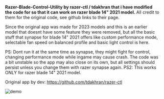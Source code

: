 **Razer-Blade-Control-Utility by razer-ctl / tdakhran that i have modified the code for so that it can work on razer blade 14" 2021 model.** All credit to them for the original code, see github links to their page.

Since the original app was made for 2023 models and this is an earlier model that doesnt have some feature they were removed, but all the basic stuff that synapse for blade 14" 2021 offers like custom performance mode, selectable fan speed on balanced profile and basic light control is here.

PS: Dont run it at the same time as synapse, they might fight for control, changing performance mode while ingame may cause crash. The code was a bit unstable so the app may also close on its own, but all settings should persist unless you change them with razer synapse again.
PS2: This works ONLY for razer blade 14" 2021 model.

Original app by dev: https://github.com/tdakhran/razer-ctl

![demo](https://github.com/user-attachments/assets/ba14a87c-5303-44df-a703-7bde369ee80f)
